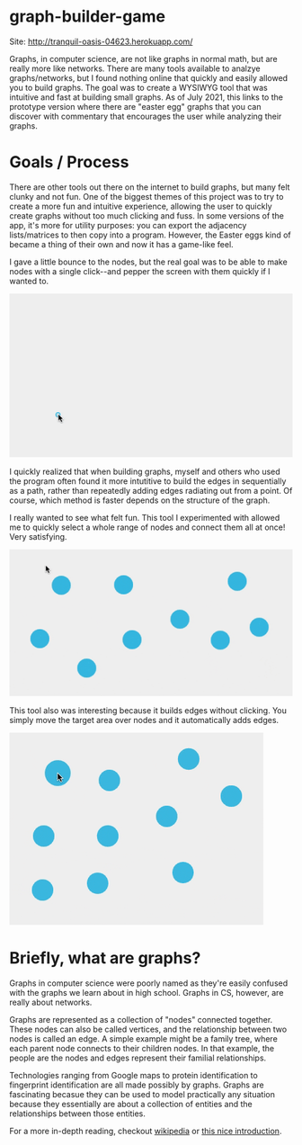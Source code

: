 # graph-builder-game

Site: http://tranquil-oasis-04623.herokuapp.com/

Graphs, in computer science, are not like graphs in normal math, but are really more like networks. There are many tools available to analzye graphs/networks, but I found nothing online that quickly and easily allowed you to build graphs. The goal was to create a WYSIWYG tool that was intuitive and fast at building small graphs. As of July 2021, this links to the prototype version where there are "easter egg" graphs that you can discover with commentary that encourages the user while analyzing their graphs. 

# Goals / Process
There are other tools out there on the internet to build graphs, but many felt clunky and not fun. One of the biggest themes of this project was to try to create a more fun and intuitive experience, allowing the user to quickly create graphs without too much clicking and fuss. In some versions of the app, it's more for utility purposes: you can export the adjacency lists/matrices to then copy into a program. However, the Easter eggs kind of became a thing of their own and now it has a game-like feel.

I gave a little bounce to the nodes, but the real goal was to be able to make nodes with a single click--and pepper the screen with them quickly if I wanted to.

![Basic use tool](screenshots/basic-use-4.gif)

I quickly realized that when building graphs, myself and others who used the program often found it more intutitive to build the edges in sequentially as a path, rather than repeatedly adding edges radiating out from a point. Of course, which method is faster depends on the structure of the graph.

I really wanted to see what felt fun. This tool I experimented with allowed me to quickly select a whole range of nodes and connect them all at once! Very satisfying.

![Complete tool](screenshots/drag-complete-tool-1.gif)

This tool also was interesting because it builds edges without clicking. You simply move the target area over nodes and it automatically adds edges.

![Path tool](screenshots/path-tool-1.gif)

# Briefly, what are graphs?
Graphs in computer science were poorly named as they're easily confused with the graphs we learn about in high school. Graphs in CS, however, are really about networks. 

Graphs are represented as a collection of "nodes" connected together. These nodes can also be called vertices, and the relationship between two nodes is called an edge. A simple example might be a family tree, where each parent node connects to their children nodes. In that example, the people are the nodes and edges represent their familial relationships. 

Technologies ranging from Google maps to protein identification to fingerprint identification are all made possibly by graphs. Graphs are fascinating becasue they can be used to model practically any situation because they essentially are about a collection of entities and the relationships between those entities.

For a more in-depth reading, checkout [wikipedia](https://en.wikipedia.org/wiki/Graph_theory) or [this nice introduction](https://medium.com/basecs/a-gentle-introduction-to-graph-theory-77969829ead8). 
